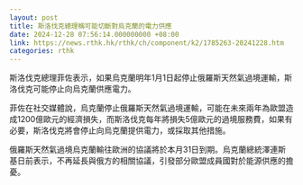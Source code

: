 ```yaml
---
layout: post
title: 斯洛伐克總理稱可能切斷對烏克蘭的電力供應
date: 2024-12-28 07:56:14.000000000 +08:00
link: https://news.rthk.hk/rthk/ch/component/k2/1785263-20241228.htm
categories: rthk
---
```


斯洛伐克總理菲佐表示，如果烏克蘭明年1月1日起停止俄羅斯天然氣過境運輸，斯洛伐克可能停止向烏克蘭供應電力。

菲佐在社交媒體說，烏克蘭停止俄羅斯天然氣過境運輸，可能在未來兩年為歐盟造成1200億歐元的經濟損失，而斯洛伐克每年將損失5億歐元的過境服務費，如果有必要，斯洛伐克將會停止向烏克蘭提供電力，或採取其他措施。

俄羅斯天然氣過境烏克蘭輸往歐洲的協議將於本月31日到期。烏克蘭總統澤連斯基日前表示，不再延長與俄方的相關協議，引發部分歐盟成員國對於能源供應的擔憂。
